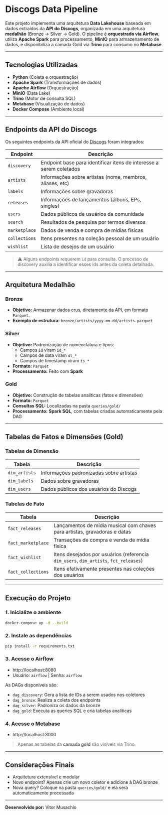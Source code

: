 # Discogs Data Pipeline

Este projeto implementa uma arquitetura **Data Lakehouse** baseada em dados extraídos da **API do Discogs**, organizada em uma arquitetura **medalhão** (Bronze → Silver → Gold). O pipeline é **orquestrado via Airflow**, utiliza **Apache Spark** para processamento, **MinIO** para armazenamento de dados, e disponibiliza a camada Gold via **Trino** para consumo no **Metabase**.

---

## Tecnologias Utilizadas

- **Python** (Coleta e orquestração)
- **Apache Spark** (Transformações de dados)
- **Apache Airflow** (Orquestração)
- **MinIO** (Data Lake)
- **Trino** (Motor de consulta SQL)
- **Metabase** (Visualização de dados)
- **Docker Compose** (Ambiente local)

---

## Endpoints da API do Discogs

Os seguintes endpoints da API oficial do [Discogs](https://www.discogs.com/developers/) foram integrados:

| Endpoint | Descrição |
|----------|-----------|
| `discovery`     | Endpoint base para identificar itens de interesse a serem coletados |
| `artists`       | Informações sobre artistas (nome, membros, aliases, etc) |
| `labels`        | Informações sobre gravadoras |
| `releases`      | Informações de lançamentos (álbuns, EPs, singles) |
| `users`         | Dados públicos de usuários da comunidade |
| `search`        | Resultados de pesquisa por termos diversos |
| `marketplace`   | Dados de venda e compra de mídias físicas |
| `collections`   | Itens presentes na coleção pessoal de um usuário |
| `wishlist`      | Lista de desejos de um usuário |

> ⚠️ Alguns endpoints requerem `id` para consulta. O processo de discovery auxilia a identificar esses ids antes da coleta detalhada.

---

## Arquitetura Medalhão

### Bronze
- **Objetivo:** Armazenar dados crus, diretamente da API, em formato `Parquet`.
- **Exemplo de estrutura:** `bronze/artists/yyyy-mm-dd/artists.parquet`

### Silver
- **Objetivo:** Padronização de nomenclatura e tipos:
  - Campos `id` viram `id_*`
  - Campos de data viram `dt_*`
  - Campos de timestamp viram `ts_*`
- **Formato:** `Parquet`
- **Processamento:** Feito com **Spark**

### Gold
- **Objetivo:** Construção de tabelas analíticas (fatos e dimensões)
- **Formato:** `Parquet`
- **Consultas SQL:** Localizadas na pasta `queries/gold/`
- **Processamento:** **Spark SQL**, com tabelas criadas automaticamente pela DAG

---

## Tabelas de Fatos e Dimensões (Gold)

### Tabelas de Dimensão

| Tabela         | Descrição |
|----------------|-----------|
| `dim_artists`  | Informações padronizadas sobre artistas |
| `dim_labels`   | Dados sobre gravadoras |
| `dim_users`    | Dados públicos dos usuários do Discogs |

### Tabelas de Fato

| Tabela            | Descrição |
|-------------------|-----------|
| `fact_releases`    | Lançamentos de mídia musical com chaves para artistas, gravadoras e datas |
| `fact_marketplace` | Transações de compra e venda de mídia física |
| `fact_wishlist`    | Itens desejados por usuários (referencia `dim_users`, `dim_artists`, `fct_releases`) |
| `fact_collections` | Itens efetivamente presentes nas coleções dos usuários |

---

## Execução do Projeto

### 1. Inicialize o ambiente

```bash
docker-compose up -d --build
```

### 2. Instale as dependências

```bash
pip install -r requirements.txt
```

### 3. Acesse o Airflow

- http://localhost:8080
- Usuário: `airflow` | Senha: `airflow`

As DAGs disponíveis são:

- `dag_discovery`: Gera a lista de IDs a serem usados nos coletores
- `dag_bronze`: Realiza a coleta dos endpoints
- `dag_silver`: Padroniza os dados da bronze
- `dag_gold`: Executa as queries SQL e cria tabelas analíticas

### 4. Acesse o Metabase

- http://localhost:3000

> Apenas as tabelas da **camada gold** são visíveis via Trino.

---

## Considerações Finais

- Arquitetura extensível e modular
- Novo endpoint? Apenas crie um novo coletor e adicione à DAG bronze
- Nova query? Coloque na pasta `queries/gold/` e ela será automaticamente processada

---

**Desenvolvido por:** Vitor Musachio
